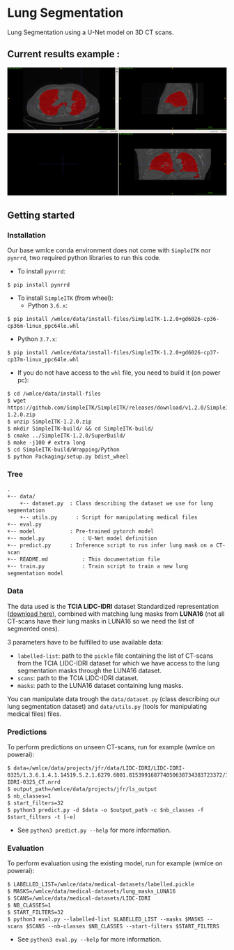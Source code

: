 # Lung Segmentation

Lung Segmentation using a U-Net model on 3D CT scans.

## Current results example :

![lung segmentation example](readme_images/ex_res.png)

## Getting started

### Installation

Our base wmlce conda environment does not come with `SimpleITK` nor `pynrrd`, two required python libraries to run this code.

+ To install `pynrrd`:
```
$ pip install pynrrd
```

+ To install `SimpleITK` (from wheel):
  + Python `3.6.x`:
```
$ pip install /wmlce/data/install-files/SimpleITK-1.2.0+gd6026-cp36-cp36m-linux_ppc64le.whl
```
  + Python `3.7.x`:
```
$ pip install /wmlce/data/install-files/SimpleITK-1.2.0+gd6026-cp37-cp37m-linux_ppc64le.whl
```
  + If you do not have access to the `whl` file, you need to build it (on power pc):
```
$ cd /wmlce/data/install-files
$ wget https://github.com/SimpleITK/SimpleITK/releases/download/v1.2.0/SimpleITK-1.2.0.zip
$ unzip SimpleITK-1.2.0.zip
$ mkdir SimpleITK-build/ && cd SimpleITK-build/
$ cmake ../SimpleITK-1.2.0/SuperBuild/
$ make -j100 # extra long
$ cd SimpleITK-build/Wrapping/Python
$ python Packaging/setup.py bdist_wheel
```

### Tree

```
.
+-- data/
    +-- dataset.py	: Class describing the dataset we use for lung segmentation
    +-- utils.py	  : Script for manipulating medical files
+-- eval.py
+-- model           : Pre-trained pytorch model
+-- model.py		    : U-Net model definition
+-- predict.py      : Inference script to run infer lung mask on a CT-scan
+-- README.md		    : This documentation file
+-- train.py		    : Train script to train a new lung segmentation model
```

### Data 

The data used is the __TCIA LIDC-IDRI__ dataset Standardized representation ([download here](https://wiki.cancerimagingarchive.net/display/DOI/Standardized+representation+of+the+TCIA+LIDC-IDRI+annotations+using+DICOM)), combined with matching lung masks from __LUNA16__ (not all CT-scans have their lung masks in LUNA16 so we need the list of segmented ones).

3 parameters have to be fulfilled to use available data:
+ `labelled-list`: path to the `pickle` file containing the list of CT-scans from the TCIA LIDC-IDRI dataset for which we have access to the lung segmentation masks through the LUNA16 dataset.
+ `scans`: path to the TCIA LIDC-IDRI dataset.
+ `masks`: path to the LUNA16 dataset containing lung masks.

You can manipulate data trough the `data/dataset.py` (class describing our lung segmentation dataset) and `data/utils.py` (tools for manipulating medical files) files.

### Predictions

To perform predictions on unseen CT-scans, run for example (wmlce on powerai):
```
$ data=/wmlce/data/projects/jfr/data/LIDC-IDRI/LIDC-IDRI-0325/1.3.6.1.4.1.14519.5.2.1.6279.6001.815399168774050638734383723372/1.3.6.1.4.1.14519.5.2.1.6279.6001.725023183844147505748475581290/LIDC-IDRI-0325_CT.nrrd
$ output_path=/wmlce/data/projects/jfr/ls_output
$ nb_classes=1
$ start_filters=32
$ python3 predict.py -d $data -o $output_path -c $nb_classes -f $start_filters -t [-e]
```
+ See `python3 predict.py --help` for more information.

### Evaluation 

To perform evaluation using the existing model, run for example (wmlce on powerai):
```
$ LABELLED_LIST=/wmlce/data/medical-datasets/labelled.pickle
$ MASKS=/wmlce/data/medical-datasets/lung_masks_LUNA16
$ SCANS=/wmlce/data/medical-datasets/LIDC-IDRI
$ NB_CLASSES=1
$ START_FILTERS=32
$ python3 eval.py --labelled-list $LABELLED_LIST --masks $MASKS --scans $SCANS --nb-classes $NB_CLASSES --start-filters $START_FILTERS 
``` 
+ See `python3 eval.py --help` for more information.
